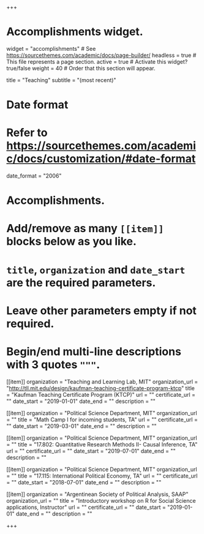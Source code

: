 +++
# Accomplishments widget.
widget = "accomplishments"  # See https://sourcethemes.com/academic/docs/page-builder/
headless = true  # This file represents a page section.
active = true  # Activate this widget? true/false
weight = 40  # Order that this section will appear.

title = "Teaching"
subtitle = "(most recent)"

# Date format
#   Refer to https://sourcethemes.com/academic/docs/customization/#date-format
date_format = "2006"

# Accomplishments.
#   Add/remove as many `[[item]]` blocks below as you like.
#   `title`, `organization` and `date_start` are the required parameters.
#   Leave other parameters empty if not required.
#   Begin/end multi-line descriptions with 3 quotes `"""`.

[[item]]
  organization = "Teaching and Learning Lab, MIT"
  organization_url = "http://tll.mit.edu/design/kaufman-teaching-certificate-program-ktcp"
  title = "Kaufman Teaching Certificate Program (KTCP)"
  url = ""
  certificate_url = ""
  date_start = "2019-01-01"
  date_end = ""
  description = ""

[[item]]
  organization = "Political Science Department, MIT"
  organization_url = ""
  title = "Math Camp I for incoming students, TA"
  url = ""
  certificate_url = ""
  date_start = "2019-03-01"
  date_end = ""
  description = ""
  
[[item]]
  organization = "Political Science Department, MIT"
  organization_url = ""
  title = "17.802: Quantitative Research Methods II- Causal Inference, TA"
  url = ""
  certificate_url = ""
  date_start = "2019-07-01"
  date_end = ""
  description = ""

[[item]]
  organization = "Political Science Department, MIT"
  organization_url = ""
  title = "17.115: International Political Economy, TA"
  url = ""
  certificate_url = ""
  date_start = "2018-07-01"
  date_end = ""
  description = ""

[[item]]
  organization = "Argentinean Society of Political Analysis, SAAP"
  organization_url = ""
  title = "Introductory workshop on R for Social Science applications, Instructor"
  url = ""
  certificate_url = ""
  date_start = "2019-01-01"
  date_end = ""
  description = ""

+++
